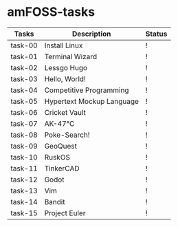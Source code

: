 # amFOSS-tasks


| Tasks   | Description                                       | Status                      |
|---------|---------------------------------------------------|-----------------------------|
| task-00 | Install Linux                                     | !                           |
| task-01 | Terminal Wizard                                   | !                           |
| task-02 | Lessgo Hugo                                       | !                           |
| task-03 | Hello, World!                                     | !                           |                             
| task-04 | Competitive Programming                           | !                           |
| task-05 | Hypertext Mockup Language                         | !                           |
| task-06 | Cricket Vault                                     | !                           |
| task-07 | AK-47℃                                           | !                           |
| task-08 | Poke-Search!                                      | !                           |
| task-09 | GeoQuest                                          | !                           |
| task-10 | RuskOS                                            | !                           |
| task-11 | TinkerCAD                                         | !                           |
| task-12 | Godot                                             | !                           |
| task-13 | Vim                                               | !                           |
| task-14 | Bandit                                            | !                           |
| task-15 | Project Euler                                     | !                           |
